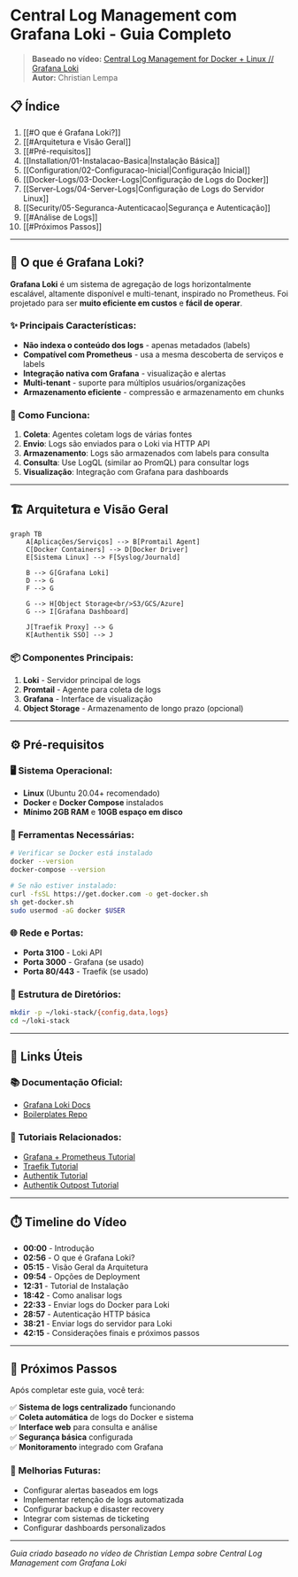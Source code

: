 # Central Log Management com Grafana Loki - Guia Completo

> **Baseado no vídeo:** [Central Log Management for Docker + Linux // Grafana Loki](https://www.youtube.com/watch?v=KK9FI4OfPUY)  
> **Autor:** Christian Lempa

## 📋 Índice

1. [[#O que é Grafana Loki?]]
2. [[#Arquitetura e Visão Geral]]
3. [[#Pré-requisitos]]
4. [[Installation/01-Instalacao-Basica|Instalação Básica]]
5. [[Configuration/02-Configuracao-Inicial|Configuração Inicial]]
6. [[Docker-Logs/03-Docker-Logs|Configuração de Logs do Docker]]
7. [[Server-Logs/04-Server-Logs|Configuração de Logs do Servidor Linux]]
8. [[Security/05-Seguranca-Autenticacao|Segurança e Autenticação]]
9. [[#Análise de Logs]]
10. [[#Próximos Passos]]

---

## 🎯 O que é Grafana Loki?

**Grafana Loki** é um sistema de agregação de logs horizontalmente escalável, altamente disponível e multi-tenant, inspirado no Prometheus. Foi projetado para ser **muito eficiente em custos** e **fácil de operar**.

### ✨ Principais Características:

- **Não indexa o conteúdo dos logs** - apenas metadados (labels)
- **Compatível com Prometheus** - usa a mesma descoberta de serviços e labels
- **Integração nativa com Grafana** - visualização e alertas
- **Multi-tenant** - suporte para múltiplos usuários/organizações
- **Armazenamento eficiente** - compressão e armazenamento em chunks

### 🔄 Como Funciona:

1. **Coleta**: Agentes coletam logs de várias fontes
2. **Envio**: Logs são enviados para o Loki via HTTP API
3. **Armazenamento**: Logs são armazenados com labels para consulta
4. **Consulta**: Use LogQL (similar ao PromQL) para consultar logs
5. **Visualização**: Integração com Grafana para dashboards

---

## 🏗️ Arquitetura e Visão Geral

```mermaid
graph TB
    A[Aplicações/Serviços] --> B[Promtail Agent]
    C[Docker Containers] --> D[Docker Driver]
    E[Sistema Linux] --> F[Syslog/Journald]
    
    B --> G[Grafana Loki]
    D --> G
    F --> G
    
    G --> H[Object Storage<br/>S3/GCS/Azure]
    G --> I[Grafana Dashboard]
    
    J[Traefik Proxy] --> G
    K[Authentik SSO] --> J
```

### 📦 Componentes Principais:

1. **Loki** - Servidor principal de logs
2. **Promtail** - Agente para coleta de logs
3. **Grafana** - Interface de visualização
4. **Object Storage** - Armazenamento de longo prazo (opcional)

---

## ⚙️ Pré-requisitos

### 🖥️ Sistema Operacional:
- **Linux** (Ubuntu 20.04+ recomendado)
- **Docker** e **Docker Compose** instalados
- **Mínimo 2GB RAM** e **10GB espaço em disco**

### 🔧 Ferramentas Necessárias:
```bash
# Verificar se Docker está instalado
docker --version
docker-compose --version

# Se não estiver instalado:
curl -fsSL https://get.docker.com -o get-docker.sh
sh get-docker.sh
sudo usermod -aG docker $USER
```

### 🌐 Rede e Portas:
- **Porta 3100** - Loki API
- **Porta 3000** - Grafana (se usado)
- **Porta 80/443** - Traefik (se usado)

### 📁 Estrutura de Diretórios:
```bash
mkdir -p ~/loki-stack/{config,data,logs}
cd ~/loki-stack
```

---

## 🚀 Links Úteis

### 📚 Documentação Oficial:
- [Grafana Loki Docs](https://grafana.com/docs/loki/latest/)
- [Boilerplates Repo](http://github.com/christianlempa/boilerplates)

### 🎥 Tutoriais Relacionados:
- [Grafana + Prometheus Tutorial](https://youtu.be/9TJx7QTrTyo?si=IzkCjQPdbWSCX0S7)
- [Traefik Tutorial](https://youtu.be/-hfejNXqOzA?si=EXRcGYYEvyXmDGmL)
- [Authentik Tutorial](https://youtu.be/N5unsATNpJk?si=IvnQV_FccJ23Ir2h)
- [Authentik Outpost Tutorial](https://youtu.be/_I3hUI1JQP4?si=Vv8wgP_wk9MkKgAG)

---

## ⏱️ Timeline do Vídeo

- **00:00** - Introdução
- **02:56** - O que é Grafana Loki?
- **05:15** - Visão Geral da Arquitetura
- **09:54** - Opções de Deployment
- **12:31** - Tutorial de Instalação
- **18:42** - Como analisar logs
- **22:33** - Enviar logs do Docker para Loki
- **28:57** - Autenticação HTTP básica
- **38:21** - Enviar logs do servidor para Loki
- **42:15** - Considerações finais e próximos passos

---

## 🎯 Próximos Passos

Após completar este guia, você terá:

✅ **Sistema de logs centralizado** funcionando  
✅ **Coleta automática** de logs do Docker e sistema  
✅ **Interface web** para consulta e análise  
✅ **Segurança básica** configurada  
✅ **Monitoramento** integrado com Grafana  

### 🔄 Melhorias Futuras:
- Configurar alertas baseados em logs
- Implementar retenção de logs automatizada
- Configurar backup e disaster recovery
- Integrar com sistemas de ticketing
- Configurar dashboards personalizados

---

*Guia criado baseado no vídeo de Christian Lempa sobre Central Log Management com Grafana Loki*

